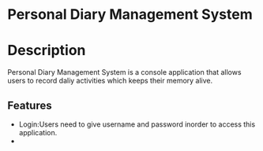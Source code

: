 # Personal Diary Management System 


# Description
Personal Diary Management System is a console application that allows users to record daliy activities which keeps their memory alive.

## Features
* Login:Users need to give username and password inorder to access this application.
* 

